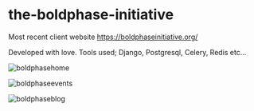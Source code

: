 # the-boldphase-initiative
Most recent client website
https://boldphaseinitiative.org/

Developed with love.
Tools used; Django, Postgresql, Celery, Redis etc...

![boldphasehome](https://user-images.githubusercontent.com/47675359/163751431-a897b51c-8a56-499d-9a7c-1ccdf56e8f8d.PNG)

![boldphaseevents](https://user-images.githubusercontent.com/47675359/163751448-e2913dfc-7f1d-47f2-8b8a-8ecd95a9dddd.PNG)

![boldphaseblog](https://user-images.githubusercontent.com/47675359/163751466-467ec390-ed23-482f-a17d-1d7326dbfc93.PNG)
